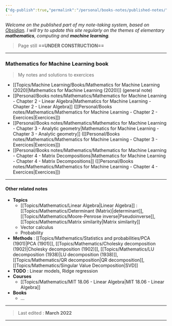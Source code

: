 ```yaml
---
{"dg-publish":true,"permalink":"/personal/books-notes/published-notes/","tags":"gardenEntry"}
---
```


*Welcome on the published part of my note-taking system, based on [Obsidian](https://obsidian.md/). I will try to update this site regularly on the themes of elementary **mathematics**, computing and **machine learning**.*

>
> Page still **==UNDER CONSTRUCTION==**
> 

---
### Mathematics for Machine Learning book
> My notes and solutions to exercices
- [[Topics/Machine Learning/Books/Mathematics for Machine Learning (2020)|Mathematics for Machine Learning (2020)]] (general note)
- [[Personal/Books notes/Mathematics/Mathematics for Machine Learning - Chapter 2 - Linear Algebra|Mathematics for Machine Learning - Chapter 2 - Linear Algebra]] ([[Personal/Books notes/Mathematics/Mathematics for Machine Learning - Chapter 2 - Exercices|Exercices]])
- [[Personal/Books notes/Mathematics/Mathematics for Machine Learning - Chapter 3 - Analytic geometry|Mathematics for Machine Learning - Chapter 3 - Analytic geometry]] ([[Personal/Books notes/Mathematics/Mathematics for Machine Learning - Chapter 3 - Exercices|Exercices]])
- [[Personal/Books notes/Mathematics/Mathematics for Machine Learning - Chapter 4 - Matrix Decompositions|Mathematics for Machine Learning - Chapter 4 - Matrix Decompositions]] ([[Personal/Books notes/Mathematics/Mathematics for Machine Learning - Chapter 4 - Exercices|Exercices]])

---
#### Other related notes
- **Topics**
	- [[Topics/Mathematics/Linear Algebra|Linear Algebra]] : [[Topics/Mathematics/Determinant (Matrix)|determinant]], [[Topics/Mathematics/Moore-Penrose inverse|Pseudoinverse]], [[Topics/Mathematics/Matrix similarity|Matrix similarity]]
	- Vector calculus
	- Probability
- **Methods** : [[Topics/Mathematics/Statistics and probabilities/PCA (1901)|PCA (1901)]], [[Topics/Mathematics/Cholesky decomposition (1902)|Cholesky decomposition (1902)]], [[Topics/Mathematics/LU decomposition (1938)|LU decomposition (1938)]], [[Topics/Mathematics/QR decomposition|QR decomposition]], [[Topics/Mathematics/Singular Value Decomposition|SVD]]
- **TODO** : Linear models, Ridge regression
- **Courses**
	- [[Topics/Mathematics/MIT 18.06 - Linear Algebra|MIT 18.06 - Linear Algebra]]
- **Books**
	- ...

---
> Last edited : **March 2022**
---
<!--
- [ ] **TODO** : Change style in "src/site/styles/custom-style.scss"
- [ ] **TODO** : Publish more *quality* related-notes
- Report bugs to "digitalgarden" plugin
	- render checkboxes as html, with saved state
	- `->` doesn't render nicely
	- why do we must make explicit url links (-> autodetect?)
	- https://github.com/oleeskild/obsidian-digital-garden & https://github.com/oleeskild/digitalgarden
-->
